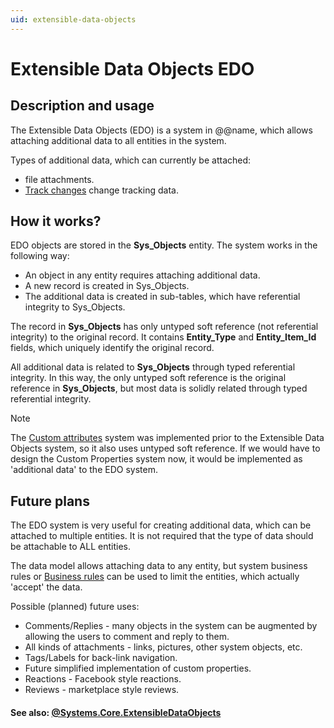 ```yaml
---
uid: extensible-data-objects
---
```


# Extensible Data Objects EDO

## Description and usage

The Extensible Data Objects (EDO) is a system in @@name, which allows attaching additional data to all entities in the system.

Types of additional data, which can currently be attached:

- file attachments.
- [Track changes](https://docs.erp.net/tech/advanced/data-objects/track-changes.html) change tracking data.

## How it works?

EDO objects are stored in the **Sys_Objects** entity. The system works in the following way:

- An object in any entity requires attaching additional data.
- A new record is created in Sys_Objects.
- The additional data is created in sub-tables, which have referential integrity to Sys_Objects.

The record in **Sys_Objects** has only untyped soft reference (not referential integrity) to the original record. It contains **Entity_Type** and **Entity_Item_Id** fields, which uniquely identify the original record.

All additional data is related to **Sys_Objects** through typed referential integrity. In this way, the only untyped soft reference is the original reference in **Sys_Objects**, but most data is solidly related through typed referential integrity.

> [!NOTE] 
> The [Custom attributes](https://docs.erp.net/tech/advanced/custom-attributes/index.html) system was implemented prior to the Extensible Data Objects system, so it also uses untyped soft reference.
> If we would have to design the Custom Properties system now, it would be implemented as 'additional data' to the EDO system.

## Future plans

The EDO system is very useful for creating additional data, which can be attached to multiple entities. It is not required that the type of data should be attachable to ALL entities.

The data model allows attaching data to any entity, but system business rules or [Business rules](https://docs.erp.net/tech/advanced/business-rules/index.md) can be used to limit the entities, which actually 'accept' the data.

Possible (planned) future uses:

- Comments/Replies - many objects in the system can be augmented by allowing the users to comment and reply to them.
- All kinds of attachments - links, pictures, other system objects, etc.
- Tags/Labels for back-link navigation.
- Future simplified implementation of custom properties.
- Reactions - Facebook style reactions.
- Reviews - marketplace style reviews.

#### See also: [@Systems.Core.ExtensibleDataObjects](https://docs.erp.net/model/entities/Systems.Core.ExtensibleDataObjects.html)
